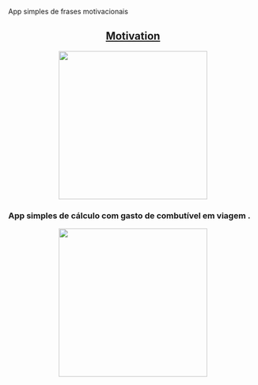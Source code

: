 <p>App  simples de frases motivacionais</p>
<h2 align="center"> 
<a href="https://github.com/DevNicNic/Motivation">Motivation</a>
</h2>
<div align="center">
  <img width="300" src="https://github.com/DevNicNic/DevNicNic/assets/141369022/76bdb262-746e-471a-8f9d-e0be54ff8170" />
</div>














### App simples de cálculo com gasto de combutível em viagem .

<p align="center">
  <img width="300" src="https://github.com/DevNicNic/DevNicNic/assets/141369022/6b894ff1-e4c2-4b3b-b983-ddfbbe4598ab" />
<p/>





